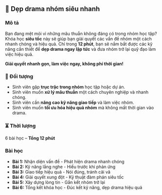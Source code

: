 ## 📌 Dẹp drama nhóm siêu nhanh  

### Mô tả  
Bạn đang mệt mỏi vì những mâu thuẫn không đáng có trong nhóm học tập? Khóa học **siêu tốc** này sẽ giúp bạn giải quyết các vấn đề nhóm một cách nhanh chóng và hiệu quả. Chỉ trong **12 phút**, bạn sẽ nắm bắt được các kỹ năng cần thiết để **dẹp drama ngay lập tức** và đưa nhóm trở lại quỹ đạo làm việc hiệu quả.  

**Giải quyết nhanh gọn, làm việc ngay, không phí thời gian!**  

### 🎯 Đối tượng  
- Sinh viên gặp **trục trặc trong nhóm** học tập hoặc dự án.  
- Sinh viên muốn **xử lý mâu thuẫn** một cách chuyên nghiệp và nhanh chóng.  
- Sinh viên cần **nâng cao kỹ năng giao tiếp** và làm việc nhóm.  
- Sinh viên muốn **tối ưu hóa hiệu quả nhóm** mà không mất thời gian vào drama.  

### ⏳ Thời lượng  
6 bài học – **Tổng 12 phút**  

### Bài học  
- **Bài 1:** Nhận diện vấn đề - Phát hiện drama nhanh chóng  
- **Bài 2:** Kỹ năng lắng nghe - Hiểu trước khi phản ứng  
- **Bài 3:** Giao tiếp hiệu quả - Nói đúng, tránh cãi vã  
- **Bài 4:** Giải quyết xung đột - Kỹ thuật đàm phán siêu tốc  
- **Bài 5:** Xây dựng lòng tin - Gắn kết nhóm trở lại  
- **Bài 6:** Tổng kết khóa học - Đúc kết kỹ năng, dẹp drama hiệu quả
